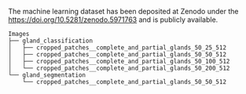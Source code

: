The machine learning dataset has been deposited at Zenodo under the https://doi.org/10.5281/zenodo.5971763 and is publicly available.

```console
Images
├── gland_classification
│   ├── cropped_patches__complete_and_partial_glands_50_25_512
│   ├── cropped_patches__complete_and_partial_glands_50_50_512
│   ├── cropped_patches__complete_and_partial_glands_50_100_512
│   └── cropped_patches__complete_and_partial_glands_50_200_512
└── gland_segmentation
    └── cropped_patches__complete_and_partial_glands_50_50_512
```

